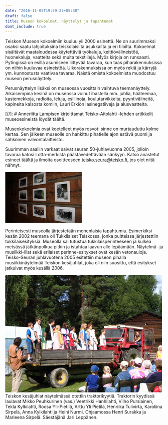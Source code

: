 ```yaml
---
date: "2016-11-05T19:59:22+05:30"
draft: false
title: Museon kokoelmat, näyttelyt ja tapahtumat
dont_include: true
---
```


Teiskon Museon kokoelmiin kuuluu yli 2000 esinettä. Ne on suurimmaksi osaksi saatu lahjoituksina teiskolaisilta asukkailta ja eri tiloilta. Kokoelmat sisältävät maataloudessa käytettäviä työkaluja, keittiövälineistöä, huonekaluja, vaatteita sekä muita tekstiilejä. Myös kirjoja on runsaasti. Pytingissä on esillä asumiseen liittyvää tavaraa, kun taas piharakennuksissa on niihin kuuluvaa esineistöä. Ulkorakennuksissa on myös rekiä ja kärryjä ym. kunnostusta vaativaa tavaraa. Näistä omista kokoelmista muodostuu museon perusnäyttely.

Perusnäyttelyn lisäksi on museossa vuosittain vaihtuva teemanäyttely. Aikaisempina kesinä on museossa voinut ihastella mm. juhlia, hääteemaa, kastemekkoja, radioita, leluja, esiliinoja, koulutarvikkeita, pyyntivälineitä, kapineita kalsosta komiin, Lauri Erkiön lasinegatiiveja ja alusvaatteita.

[//]: # Anneriitta Lampisen kirjoittamat Teisko-Aitolahti -lehden artikkelit museoesineistä löydät täältä.

Museokokoelmia ovat koetelleet myös rosvot: sinne on murtauduttu kolme kertaa. Sen jälkeen museolle on hankittu pihatielle ajon estävä puomi ja sähköinen valvontalaitteisto.

Suurimman saaliin varkaat saivat seuran 50-juhlavuonna 2005, jolloin tavaraa katosi Lotta-merkistä päästävedettävään sänkyyn. Katso anastetut esineet täältä ja ilmoita osoitteeseen teisko.seura@teisko.fi, jos olet niitä nähnyt.

![plot](../../img/valokuvanayttely2012.jpg) 

Perinteisesti museolla järjestetään monenlaisia tapahtumia. Esimerkiksi kesän 2002  teemana oli Tukkilaiset Teiskossa, jonka puitteissa järjestettiin tukkilaisesityksiä. Museolla sai tutustua tukkilaisperinteeseen ja kulkea metsässä jätkänpolkua pitkin ja istahtaa laavun alle lepäämään. Näytelmä- ja musiikki-illat sekä erilaiset perinne-esitykset ovat kesän vetonauloja. Teisko-Seuran juhlavuotena 2005 esitettiin museon pihalla musiikkinäytelmää Teiskon kesäjuhlat, joka oli niin suosittu, että esitykset jatkuivat myös kesällä 2006.  

![plot](../../img/teiskonkesajuhlat.jpg)   
Teiskon kesäjuhlat näytelmässä otettiin traktorikyytiä. Traktorin kyydissä laulavat Mikko Peuhkurinen (vas.) Veetrikki Hanhilahti, Vilho Pursiainen, Tekla Kylkilahti, Roosa Yli-Pietilä, Arttu Yli Pietilä, Henriika Tulivirta, Karoliina Sirpelä, Anna Kylkilahti ja Heini Nurmi. Ohjaamossa Henri Surakka ja Marleena Sirpelä. Säestäjänä Jari Leppänen. 


